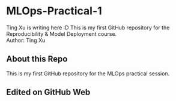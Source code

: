# MLOps-Practical-1
Ting Xu is writing here :D
This is my first GitHub repository for the Reproducibility & Model Deployment course.  
Author: Ting Xu
## About this Repo
This is my first GitHub repository for the MLOps practical session.
## Edited on GitHub Web
